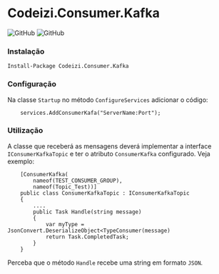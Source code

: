 

# Codeizi.Consumer.Kafka

![GitHub](https://img.shields.io/badge/Codeizi-Framework-blueviolet)
![GitHub](https://img.shields.io/github/license/JDouglasMendes/codeizi-consumer-kafka)

### Instalação

`Install-Package Codeizi.Consumer.Kafka`

### Configuração

Na classe `Startup` no método `ConfigureServices` adicionar o código:

````
    services.AddConsumerKafa("ServerName:Port");
````

### Utilização

A classe que receberá as mensagens deverá implementar a interface `IConsumerKafkaTopic` e ter o atributo `ConsumerKafka` configurado. Veja exemplo:


````
    [ConsumerKafka(
        nameof(TEST_CONSUMER_GROUP),
        nameof(Topic_Test))]
    public class ConsumerKafkaTopic : IConsumerKafkaTopic
    {
        ....
        public Task Handle(string message)
        {           
            var myType = JsonConvert.DeserializeObject<TypeConsumer(message)         
            return Task.CompletedTask;
        }
    }
````

Perceba que o método `Handle` recebe uma string em formato `JSON`.
